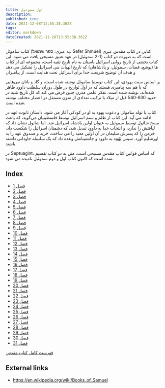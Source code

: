 ```yaml
---
title: اول سموئيل
description: 
published: true
date: 2021-12-08T13:55:38.362Z
tags: 
editor: markdown
dateCreated: 2021-11-28T13:55:38.362Z
---
```


کتاب ساموئل (به عبری: ספר שמואל، Sefer Shmuel) کتابی در کتاب مقدس عبری است که به صورت دو کتاب (1-2 سموئیل) در عهد عتیق مسیحی یافت می شود. این کتاب بخشی از تاریخ روایی اسرائیل باستان به نام تاریخ تثنیه است، مجموعه ای از کتاب ها (یوشع، قضات، سموئیل، و پادشاهان) که تاریخ الهیات بنی اسرائیل را تشکیل می دهد و هدف آن توضیح شریعت خدا برای اسرائیل تحت هدایت است. از پیامبران 

بر اساس سنت یهودی، این کتاب توسط ساموئل نوشته شده است، و گاد و ناتان نبی‌هایی که با هم سه پیامبری هستند که در اول تواریخ در طول دوران سلطنت داوود ظاهر شده‌اند، نوشته شده است. تفکر علمی مدرن چنین فرض می کند که کل تاریخ تثنیه در حدود 630-540 قبل از میلاد با ترکیب تعدادی از متون مستقل در اعصار مختلف نوشته شده است.

کتاب با تولد ساموئل و دعوت یهوه به او در کودکی آغاز می شود. داستان تابوت عهد در ادامه می آید. این کتاب از ظلم و ستم اسرائیل توسط فلسطینیان می‌گوید، که باعث مسح شائول توسط سموئیل به عنوان اولین پادشاه اسرائیل شد. اما شائول نشان داد که لیاقتش را ندارد، و انتخاب خدا به داوود تبدیل شد، که دشمنان اسرائیل را شکست داد، خرمن را که پسرش سلیمان در آن اولین معبد را می ساخت، خرید و صندوق عهد را به اورشلیم آورد. سپس یَهُوَه به داوود و جانشینانش وعده داد که یک سلسله جاودانی داشته باشند. 

در Septuagint، که اساس قوانین کتاب مقدس مسیحی است، متن به دو کتاب تقسیم شده است که اکنون کتاب اول و دوم سموئیل نامیده می شود. 

## Index

- [فصل 1](/fa/Bible/1_Samuel/1)
- [فصل 2](/fa/Bible/1_Samuel/2)
- [فصل 3](/fa/Bible/1_Samuel/3)
- [فصل 4](/fa/Bible/1_Samuel/4)
- [فصل 5](/fa/Bible/1_Samuel/5)
- [فصل 6](/fa/Bible/1_Samuel/6)
- [فصل 7](/fa/Bible/1_Samuel/7)
- [فصل 8](/fa/Bible/1_Samuel/8)
- [فصل 9](/fa/Bible/1_Samuel/9)
- [فصل 10](/fa/Bible/1_Samuel/10)
- [فصل 11](/fa/Bible/1_Samuel/11)
- [فصل 12](/fa/Bible/1_Samuel/12)
- [فصل 13](/fa/Bible/1_Samuel/13)
- [فصل 14](/fa/Bible/1_Samuel/14)
- [فصل 15](/fa/Bible/1_Samuel/15)
- [فصل 16](/fa/Bible/1_Samuel/16)
- [فصل 17](/fa/Bible/1_Samuel/17)
- [فصل 18](/fa/Bible/1_Samuel/18)
- [فصل 19](/fa/Bible/1_Samuel/19)
- [فصل 20](/fa/Bible/1_Samuel/20)
- [فصل 21](/fa/Bible/1_Samuel/21)
- [فصل 22](/fa/Bible/1_Samuel/22)
- [فصل 23](/fa/Bible/1_Samuel/23)
- [فصل 24](/fa/Bible/1_Samuel/24)
- [فصل 25](/fa/Bible/1_Samuel/25)
- [فصل 26](/fa/Bible/1_Samuel/26)
- [فصل 27](/fa/Bible/1_Samuel/27)
- [فصل 28](/fa/Bible/1_Samuel/28)
- [فصل 29](/fa/Bible/1_Samuel/29)
- [فصل 30](/fa/Bible/1_Samuel/30)
- [فصل 31](/fa/Bible/1_Samuel/31)


[فهرست کامل کتاب مقدس](/fa/index/bible)


## External links

- https://en.wikipedia.org/wiki/Books_of_Samuel